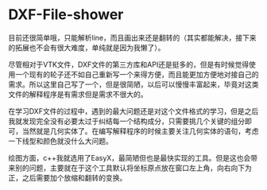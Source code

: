 # DXF-File-shower
目前还很简单哦，只能解析line，而且画出来还是翻转的（其实都能解决，接下来的拓展也不会有很大难度，单纯就是因为我懒了）。

尽管相对于VTK文件，DXF文件的第三方库和API还是挺多的，但是有时候觉得使用一个现有的轮子还不如自己重新写一个来得方便，而且能更加方便地对接自己的需求。所以这里自己写了一个，但是很简陋，以后可以慢慢丰富起来，毕竟对这类文件的解释程序是有需求但是需求不很大的。

在学习DXF文件的过程中，遇到的最大问题还是对这个文件格式的学习，但是之后我就发现完全没有必要太过于纠结每一个结构成分，只需要挑几个关键的组分即可，当然就是几何实体了。在编写解释程序的时候主要关注几何实体的语句，考虑一下线型和颜色就没什么大问题。

绘图方面，c++我就选用了EasyX，最简陋但也是最快实现的工具。但是这也会带来别的问题，主要就在于这个工具默认将坐标原点放在窗口左上角，向右向下为正，之后需要加个放缩和翻转的变换。